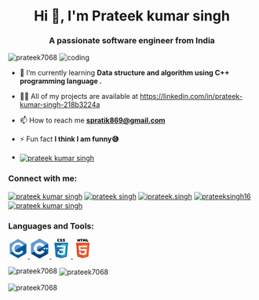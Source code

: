   <h1 align="center">Hi 👋, I'm Prateek kumar singh</h1>
<h3 align="center">A passionate software engineer from India</h3>
<img align="right"alt="coding"width="400"src="https://user-images.githubusercontent.com/55389276/140866485-8fb1c876-9a8f-4d6a-98dc-08c4981eaf70.gif">

<p align="left"> <img src="https://komarev.com/ghpvc/?username=prateek7068&label=Profile%20views&color=0e75b6&style=flat" alt="prateek7068" /> </p>

- 🌱 I’m currently learning **Data structure and algorithm using C++ programming language .**

- 👨‍💻 All of my projects are available at https://linkedin.com/in/prateek-kumar-singh-218b3224a
- 📫 How to reach me **spratik869@gmail.com**

 

- ⚡ Fun fact **I think I am funny😅**
- <a href="https://www.naukri.com/code360/profile/Prateek16"><img align="center" src="https://raw.githubusercontent.com/rahuldkjain/github-profile-readme-generator/master/src/images/icons/Social/linked-in-alt.svg" alt="prateek kumar singh" height="30" width="40" /></a>

<h3 align="left">Connect with me:</h3>
<p align="left">
<a href="https://linkedin.com/in/prateek kumar singh" target="blank"><img align="center" src="https://raw.githubusercontent.com/rahuldkjain/github-profile-readme-generator/master/src/images/icons/Social/linked-in-alt.svg" alt="prateek kumar singh" height="30" width="40" /></a>
<a href="https://fb.com/prateek singh" target="blank"><img align="center" src="https://raw.githubusercontent.com/rahuldkjain/github-profile-readme-generator/master/src/images/icons/Social/facebook.svg" alt="prateek singh" height="30" width="40" /></a>
<a href="https://instagram.com/iprateek.singh" target="blank"><img align="center" src="https://raw.githubusercontent.com/rahuldkjain/github-profile-readme-generator/master/src/images/icons/Social/instagram.svg" alt="iprateek.singh" height="30" width="40" /></a>
<a href="https://www.codechef.com/users/prateeksingh16" target="blank"><img align="center" src="https://cdn.jsdelivr.net/npm/simple-icons@3.1.0/icons/codechef.svg" alt="prateeksingh16" height="30" width="40" /></a>
<a href="https://www.leetcode.com/prateek kumar singh" target="blank"><img align="center" src="https://raw.githubusercontent.com/rahuldkjain/github-profile-readme-generator/master/src/images/icons/Social/leet-code.svg" alt="prateek kumar singh" height="30" width="40" /></a>
</p>

<h3 align="left">Languages and Tools:</h3>
<p align="left"> <a href="https://www.cprogramming.com/" target="_blank" rel="noreferrer"> <img src="https://raw.githubusercontent.com/devicons/devicon/master/icons/c/c-original.svg" alt="c" width="40" height="40"/> </a> <a href="https://www.w3schools.com/cpp/" target="_blank" rel="noreferrer"> <img src="https://raw.githubusercontent.com/devicons/devicon/master/icons/cplusplus/cplusplus-original.svg" alt="cplusplus" width="40" height="40"/> </a> <a href="https://www.w3schools.com/css/" target="_blank" rel="noreferrer"> <img src="https://raw.githubusercontent.com/devicons/devicon/master/icons/css3/css3-original-wordmark.svg" alt="css3" width="40" height="40"/> </a> <a href="https://www.w3.org/html/" target="_blank" rel="noreferrer"> <img src="https://raw.githubusercontent.com/devicons/devicon/master/icons/html5/html5-original-wordmark.svg" alt="html5" width="40" height="40"/> </a> </p>

<p><img align="left" src="https://github-readme-stats.vercel.app/api/top-langs?username=prateek7068&show_icons=true&locale=en&layout=compact" alt="prateek7068" /></p>

<p>&nbsp;<img align="center" src="https://github-readme-stats.vercel.app/api?username=prateek7068&show_icons=true&locale=en" alt="prateek7068" /></p>

<p><img align="center" src="https://github-readme-streak-stats.herokuapp.com/?user=prateek7068&" alt="prateek7068" /></p>
